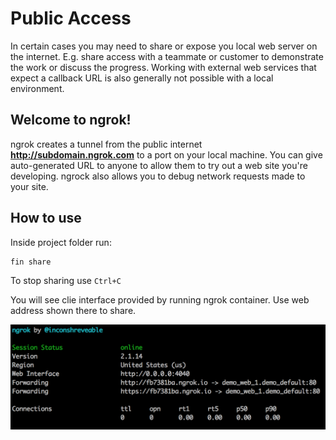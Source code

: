 # Public Access

In certain cases you may need to share or expose you local web server on the internet.
E.g. share access with a teammate or customer to demonstrate the work or discuss the progress.
Working with external web services that expect a callback URL is also generally not possible with a local environment.

## Welcome to ngrok!

ngrok creates a tunnel from the public internet **http://subdomain.ngrok.com** to a port on your local machine.
You can give auto-generated URL to anyone to allow them to try out a web site you're developing. ngrock also allows you to debug network requests made to your site.

## How to use

Inside project folder run:

    fin share

To stop sharing use `Ctrl+C`

You will see clie interface provided by running ngrok container. Use web address shown there to share.

![](img/ngrok.png)